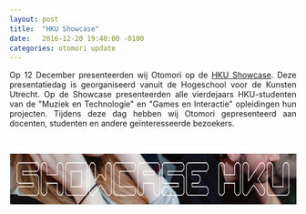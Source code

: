 ```yaml
---
layout: post
title:  "HKU Showcase"
date:   2016-12-20 19:40:00 -0100
categories: otomori update
---
```


<p style="text-align:justify">
	Op 12 December presenteerden wij Otomori op de <a href="http://www.hku.nl/BeleefHKU/ShowcaseHKU2016/ProjectenHKUShowcase.htm" target="blank">HKU Showcase</a>. Deze presentatiedag is georganiseerd vanuit de Hogeschool voor de Kunsten Utrecht. Op de Showcase presenteerden alle vierdejaars HKU-studenten van de "Muziek en Technologie" en "Games en Interactie" opleidingen hun projecten. Tijdens deze dag hebben wij Otomori gepresenteerd aan docenten, studenten en andere geïnteresseerde bezoekers. 
</p>
&nbsp;

<a href="http://www.hku.nl/BeleefHKU/ShowcaseHKU2016/ProjectenHKUShowcase.htm" target="blank"><img src="/pic_hku_showcase.png" alt="HKU showcase banner" width="740" height="90"></a>

&nbsp;

&nbsp;